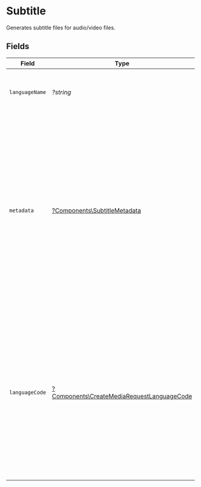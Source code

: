 # Subtitle

Generates subtitle files for audio/video files.



## Fields

| Field                                                                                                                                                                                                                                                                      | Type                                                                                                                                                                                                                                                                       | Required                                                                                                                                                                                                                                                                   | Description                                                                                                                                                                                                                                                                | Example                                                                                                                                                                                                                                                                    |
| -------------------------------------------------------------------------------------------------------------------------------------------------------------------------------------------------------------------------------------------------------------------------- | -------------------------------------------------------------------------------------------------------------------------------------------------------------------------------------------------------------------------------------------------------------------------- | -------------------------------------------------------------------------------------------------------------------------------------------------------------------------------------------------------------------------------------------------------------------------- | -------------------------------------------------------------------------------------------------------------------------------------------------------------------------------------------------------------------------------------------------------------------------- | -------------------------------------------------------------------------------------------------------------------------------------------------------------------------------------------------------------------------------------------------------------------------- |
| `languageName`                                                                                                                                                                                                                                                             | *?string*                                                                                                                                                                                                                                                                  | :heavy_minus_sign:                                                                                                                                                                                                                                                         | Name of the language in which the subtitles will be generated.<br/>                                                                                                                                                                                                        | english                                                                                                                                                                                                                                                                    |
| `metadata`                                                                                                                                                                                                                                                                 | [?Components\SubtitleMetadata](../../Models/Components/SubtitleMetadata.md)                                                                                                                                                                                                | :heavy_minus_sign:                                                                                                                                                                                                                                                         | You can search for videos with specific key-value pairs using metadata, when you tag a video in "key" : "value" pairs. Dynamic Metadata allows you to define a key that allows any value pair. You can have a maximum of 255 characters and up to 10 entries are allowed.<br/> | {<br/>"key1": "value1"<br/>}                                                                                                                                                                                                                                               |
| `languageCode`                                                                                                                                                                                                                                                             | [?Components\CreateMediaRequestLanguageCode](../../Models/Components/CreateMediaRequestLanguageCode.md)                                                                                                                                                                    | :heavy_minus_sign:                                                                                                                                                                                                                                                         | Language codes are concise, standardized symbols that denote languages, utilizing either two or three characters for identification. The language code must be compliant with the BCP 47 standard to ensure compatibility. (for text only).<br/>                           | en                                                                                                                                                                                                                                                                         |